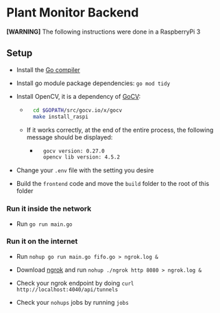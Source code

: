 # Plant Monitor Backend

**[WARNING]** The following instructions were done in a RaspberryPi 3

## Setup

* Install the [Go compiler](https://pimylifeup.com/raspberry-pi-golang/)

* Install go module package dependencies: `go mod tidy`

* Install OpenCV, it is a dependency of [GoCV](https://github.com/hybridgroup/gocv):
    * ```bash
        cd $GOPATH/src/gocv.io/x/gocv
        make install_raspi
        ```
    
    * If it works correctly, at the end of the entire process, the following message should be displayed:

        * ```bash
            gocv version: 0.27.0
            opencv lib version: 4.5.2
            ```

* Change your `.env` file with the setting you desire

* Build the `frontend` code and move the `build` folder to the root of this folder

### Run it inside the network

* Run `go run main.go`

### Run it on the internet

* Run `nohup go run main.go fifo.go > ngrok.log &`

* Download [ngrok](https://ngrok.com/) and run `nohup ./ngrok http 8080 > ngrok.log &`

* Check your ngrok endpoint by doing `curl http://localhost:4040/api/tunnels`

* Check your `nohups` jobs by running `jobs`






